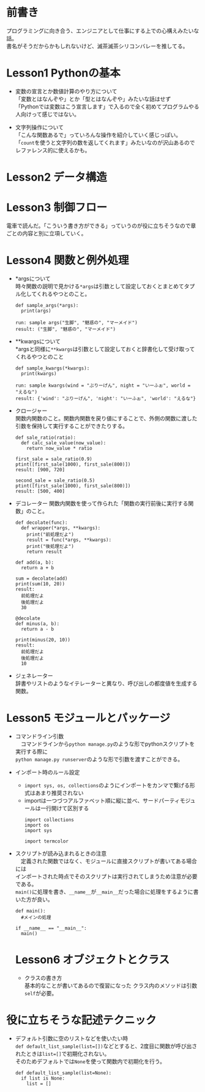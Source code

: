 # 前書き
プログラミングに向き合う、エンジニアとして仕事にする上での心構えみたいな話。  
書名がそうだからかもしれないけど、滅茶滅茶シリコンバレーを推してる。

# Lesson1 Pythonの基本
- 変数の宣言とか数値計算のやり方について  
「変数とはなんぞや」とか「型とはなんぞや」みたいな話はせず  
「Pythonでは変数はこう宣言します」で入るので全く初めてプログラムやる人向けって感じではない。

- 文字列操作について  
  「こんな関数あるで」っていろんな操作を紹介していく感じっぽい。  
  「`count`を使うと文字列の数を返してくれます」みたいなのが沢山あるのでレファレンス的に使えるかも。

# Lesson2 データ構造
# Lesson3 制御フロー
電車で読んだ。「こういう書き方ができる」っていうのが役に立ちそうなので章ごとの内容と別に立項していく。

# Lesson4 関数と例外処理
- *argsについて  
  時々関数の説明で見かける`*args`は引数として設定しておくとまとめてタプル化してくれるやつとのこと。
  ~~~
  def sample_args(*args):
    print(args)

  run: sample args("生脚", "魅惑の", "マーメイド")
  result: ("生脚", "魅惑の", "マーメイド")
  ~~~
  
- **kwargsについて  
  *argsと同様に`**kwargs`は引数として設定しておくと辞書化して受け取ってくれるやつとのこと
  ~~~
  def sample_kwargs(*kwargs):
    print(kwargs)

  run: sample kwargs(wind = "ぶりーげん", night = "いーふぉ", world = "えるな")
  result: {'wind': "ぶりーげん", 'night': "いーふぉ", 'world': "えるな"}
  ~~~

- クロージャー  
  関数内関数のこと。関数内関数を戻り値にすることで、外側の関数に渡した引数を保持して実行することができたりする。
  ~~~
  def sale_ratio(ratio):
    def calc_sale_value(now_value):
      return now_value * ratio

  first_sale = sale_ratio(0.9)
  ptint([first_sale(1000), first_sale(800)])
  result: [900, 720]

  second_sale = sale_ratio(0.5)
  ptint([first_sale(1000), first_sale(800)])
  result: [500, 400]
  ~~~

- デコレーター
  関数内関数を使って作られた「関数の実行前後に実行する関数」のこと。
  ~~~
  def decolate(func):
    def wrapper(*args, **kwargs):
      print("前処理だよ")
      result = func(*args, **kwargs):
      print("後処理だよ")
      return result

  def add(a, b):
    return a + b

  sum = decolate(add)
  print(sum(10, 20))
  result:
    前処理だよ
    後処理だよ
    30

  @decolate
  def minus(a, b):
    return a - b

  print(minus(20, 10))
  result:
    前処理だよ
    後処理だよ
    10
  ~~~

- ジェネレーター  
    辞書やリストのようなイテレーターと異なり、呼び出しの都度値を生成する関数。

# Lesson5 モジュールとパッケージ
- コマンドライン引数  
  　コマンドラインから`python manage.py`のような形でpythonスクリプトを実行する際に  
  `python manage.py runserver`のような形で引数を渡すことができる。

- インポート時のルール設定  
  - `import sys, os, collections`のようにインポートをカンマで繋げる形式はあまり推奨されない
  - importは一つづつアルファベット順に縦に並べ、サードパーティモジュールは一行開けて区別する
    ~~~
    import collections
    import os
    import sys

    import termcolor
    ~~~

- スクリプトが読み込まれるときの注意  
  　定義された関数ではなく、モジュールに直接スクリプトが書いてある場合には  
  インポートされた時点でそのスクリプトは実行されてしまうため注意が必要である。  
  `main()`に処理を書き、`__name__`が`__main__`だった場合に処理をするように書いた方が良い。
  ~~~
  def main():
    #メインの処理

  if __name__ == "__main__":
    main()
  ~~~

  # Lesson6 オブジェクトとクラス  
  - クラスの書き方  
    基本的なことが書いてあるので復習になった
    クラス内のメソッドは引数`self`が必要。

# 役に立ちそうな記述テクニック
- デフォルト引数に空のリストなどを使いたい時  
  `def default_list_sample(list=[])`などとすると、2度目に関数が呼び出されたときは`list=[]`で初期化されない。  
  そのためデフォルトでは`None`を使って関数内で初期化を行う。
  ~~~
  def default_list_sample(list=None):
    if list is None:
      list = []
  ~~~
